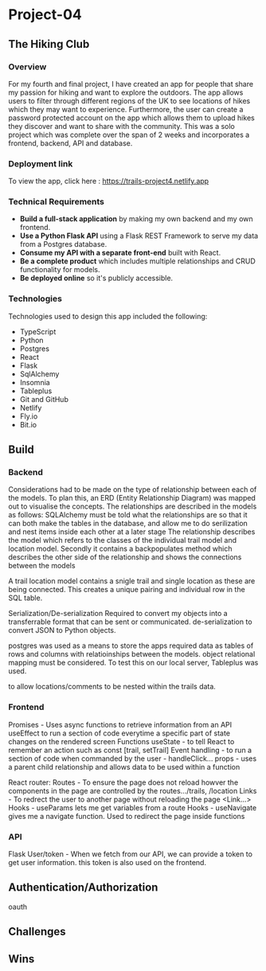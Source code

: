 # Project-04
## The Hiking Club
### Overview

For my fourth and final project, I have created an app for people that share my passion for hiking and want to explore the outdoors. The app allows users to filter through different regions of the UK to see locations of hikes which they may want to experience. Furthermore, the user can create a password protected account on the app which allows them to upload hikes they discover and want to share with the community. This was a solo project which was complete over the span of 2 weeks and incorporates a frontend, backend, API and database.

### Deployment link

To view the app, click here : https://trails-project4.netlify.app

### Technical Requirements

* **Build a full-stack application** by making my own backend and my own frontend.
* **Use a Python Flask API** using a Flask REST Framework to serve my data from a Postgres database.
* **Consume my API with a separate front-end** built with React.
* **Be a complete product** which includes multiple relationships and CRUD functionality for models.
* **Be deployed online** so it's publicly accessible.


### Technologies

Technologies used to design this app included the following:

* TypeScript
* Python
* Postgres
* React
* Flask
* SqlAlchemy
* Insomnia
* Tableplus
* Git and GitHub
* Netlify
* Fly.io
* Bit.io


## Build

### Backend

Considerations had to be made on the type of relationship between each of the models. To plan this, an ERD (Entity Relationship Diagram) was mapped out to visualise the concepts.
The relationships are described in the models as follows:
SQLAlchemy must be told what the relationships are so that it can both make the tables in the database, and allow me to do serilization and nest items inside each other at a later stage
The relationship describes the model which refers to the classes of the individual trail model and location model. Secondly it contains a backpopulates method which describes the other side of the relationship and shows the connections between the models

A trail location model contains a snigle trail and single location as these are being connected. This creates a unique pairing and individual row in the SQL table.

Serialization/De-serialization
Required to convert my objects into a transferrable format that can be sent or communicated.
de-serialization to convert JSON to Python objects.

postgres was used as a means to store the apps required data as tables of rows and columns with relatioinships between the models. object relational mapping must be considered. To test this on our local server, Tableplus was used.

to allow locations/comments to be nested within the trails data.


### Frontend

Promises - Uses async functions to retrieve information from an API
useEffect to run a section of code everytime a specific part of state changes on the rendered screen
Functions
useState - to tell React to remember an action such as const [trail, setTrail]
Event handling - to run a section of code when commanded by the user - handleClick...
props - uses a parent child relationship and allows data to be used within a function

React router:
Routes - To ensure the page does not reload howver the components in the page are controlled by the routes.../trails, /location
Links - To redrect the user to another page without reloading the page <Link...>
Hooks - useParams lets me get variables from a route
Hooks - useNavigate gives me a navigate function. Used to redirect the page inside functions


### API
Flask
User/token - When we fetch from our API, we can provide a token to get user information. this token is also used on the frontend.


## Authentication/Authorization
oauth

## Challenges

## Wins

